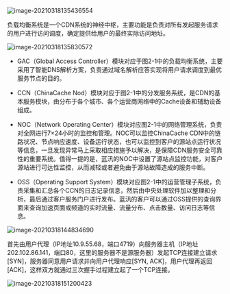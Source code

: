 ![image-20210318135436554](http://img.codekissyoung.com/2021/03/18/e56ce080838c4e4e8ef19f6fcfc8d988.png)

负载均衡系统是一个CDN系统的神经中枢，主要功能是负责对所有发起服务请求的用户进行访问调度，确定提供给用户的最终实际访问地址。

![image-20210318135830572](http://img.codekissyoung.com/2021/03/18/69c18f7d3086773373453fdc541b8373.png)



- GAC（Global Access Controller）模块对应于图2-1中的负载均衡系统，主要采用了智能DNS解析方案，负责通过域名解析应答实现将用户请求调度到最优服务节点的目的。

- CCN（ChinaCache Nod）模块对应于图2-1中的分发服务系统，是CDN的基本服务模块，由分布于各个城市、各个运营商网络中的Cache设备和辅助设备组成。
- NOC（Network Operating Center）模块对应图2-1中的网络管理系统，负责对全网进行7×24小时的监控和管理。NOC可以监控ChinaCache CDN中的链路状况、节点响应速度、设备运行状态，也可以监控到客户的源站点运行状况等信息，一旦发现异常马上采取相应措施予以解决，是保障CDN服务安全可靠性的重要系统。值得一提的是，蓝汛的NOC中设置了源站点监控功能，对客户源站进行可达性监控，从而减轻或者避免由于源站故障造成的服务中断。
- OSS（Operating Support System）模块对应图2-1中的运营管理子系统，负责采集和汇总各个CCN的日志记录信息，然后由中央处理软件加以整理和分析，最后通过客户服务门户进行发布。蓝汛的客户可以通过OSS提供的查询界面来查询加速页面或频道的实时流量、流量分布、点击数量、访问日志等信息。

![image-20210318144834690](http://img.codekissyoung.com/2021/03/18/402c072c4b610700b18a91bc92c89910.png)

首先由用户代理（IP地址10.9.55.68，端口4719）向服务器主机（IP地址202.102.86.141，端口80，这里的服务器不是源服务器）发起TCP连接建立请求[SYN]，服务器同意用户请求并向用户代理响应[SYN, ACK]，用户代理再返回[ACK]，这样双方就通过三次握手过程建立起了一个TCP连接。



![image-20210318151200423](http://img.codekissyoung.com/2021/03/18/07188331b2884c9decd9719ec6da7578.png)